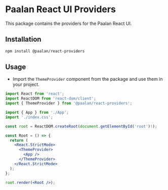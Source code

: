 # Paalan React UI Providers

This package contains the providers for the Paalan React UI.

## Installation

```bash
npm install @paalan/react-providers
```

## Usage

- Import the `ThemeProvider` component from the package and use them in your project.

```jsx
import React from 'react';
import ReactDOM from 'react-dom/client';
import { ThemeProvider } from '@paalan/react-providers';

import { App } from './App';
import './index.css';

const root = ReactDOM.createRoot(document.getElementById('root')!);

const Root = () => {
  return (
    <React.StrictMode>
      <ThemeProvider>
        <App />
      </ThemeProvider>
    </React.StrictMode>
  );
};

root.render(<Root />);
```
